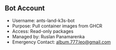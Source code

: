 ## Bot Account
- Username: ants-land-k3s-bot
- Purpose: Pull container images from GHCR
- Access: Read-only packages
- Managed by: Ruslan Panamarenka
- Emergency Contact: album.777.leo@gmail.com
